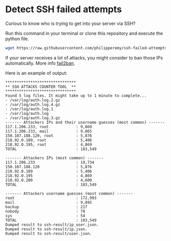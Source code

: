 # Detect SSH failed attempts
Curious to know who is trying to get into your server via SSH?

Run this command in your terminal or clone this repository and execute the python file.

```bash
wget https://raw.githubusercontent.com/philipperemy/ssh-failed-attempts/master/ssh.py && clear && python3.6 ssh.py
```

If your server receives a lot of attacks, you might consider to ban those IPs automatically. More info [fail2ban](https://www.linode.com/docs/security/using-fail2ban-to-secure-your-server-a-tutorial/).

Here is an example of output:

```
*******************************
** SSH ATTACKS COUNTER TOOL  **
*******************************
Found 5 log files. It might take up to 1 minute to complete...
- /var/log/auth.log.2.gz
- /var/log/auth.log.4.gz
- /var/log/auth.log.1
- /var/log/auth.log
- /var/log/auth.log.3.gz
------- Attackers IPs and their username guesses (most common) -------
117.1.206.233, root            : 9,869
117.1.206.233, mail            : 9,865
150.107.188.120, root          : 5,876
218.92.0.189, root             : 5,406
218.92.0.195, root             : 4,869
TOTAL                          : 183,549

------- Attackers IPs (most common) -------
117.1.206.233                  : 19,734
150.107.188.120                : 5,876
218.92.0.189                   : 5,406
218.92.0.195                   : 4,869
218.92.0.200                   : 4,600
TOTAL                          : 183,549

------- Attackers username guesses (most common) -------
root                           : 172,993
mail                           : 9,895
backup                         : 217
nobody                         : 78
sys                            : 54
TOTAL                          : 183,549
Dumped result to ssh-result/ip_user.json.
Dumped result to ssh-result/ip.json.
Dumped result to ssh-result/user.json.
```

